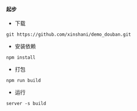 #### 起步
* 下载
``` 
git https://github.com/xinshani/demo_douban.git
```
* 安装依赖
```
npm install
```
* 打包
```
npm run build
```
* 运行
```
server -s build
```
